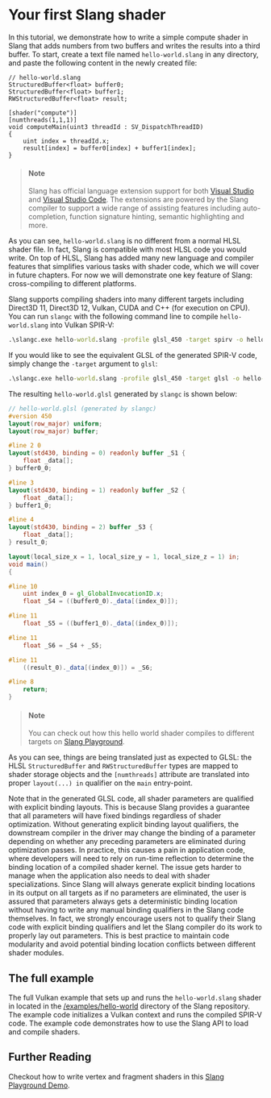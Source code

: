 # Your first Slang shader

In this tutorial, we demonstrate how to write a simple compute shader in Slang that adds numbers from two buffers and writes the results into a third buffer. To start, create a text file named `hello-world.slang` in any directory, and paste the following content in the newly created file:

```hlsl
// hello-world.slang
StructuredBuffer<float> buffer0;
StructuredBuffer<float> buffer1;
RWStructuredBuffer<float> result;

[shader("compute")]
[numthreads(1,1,1)]
void computeMain(uint3 threadId : SV_DispatchThreadID)
{
    uint index = threadId.x;
    result[index] = buffer0[index] + buffer1[index];
}
```

> #### Note ####
> Slang has official language extension support for both [Visual Studio](https://marketplace.visualstudio.com/items?itemName=shader-slang.slang-vs-extension) and [Visual Studio Code](https://marketplace.visualstudio.com/items?itemName=shader-slang.slang-language-extension). The extensions are powered by the Slang compiler to support a wide range of
> assisting features including auto-completion, function signature hinting, semantic highlighting and more.

As you can see, `hello-world.slang` is no different from a normal HLSL shader file. In fact, Slang is compatible with most HLSL code you would write. On top of HLSL, Slang has added many new language and compiler features that simplifies various tasks with shader code, which we will cover in future chapters. For now we will demonstrate one key feature of Slang: cross-compiling to different platforms.

Slang supports compiling shaders into many different targets including Direct3D 11, Direct3D 12, Vulkan, CUDA and C++ (for execution on CPU). You can run `slangc` with the following command line to compile `hello-world.slang` into Vulkan SPIR-V:

```bat
.\slangc.exe hello-world.slang -profile glsl_450 -target spirv -o hello-world.spv -entry computeMain
```

If you would like to see the equivalent GLSL of the generated SPIR-V code, simply change the `-target` argument to `glsl`:
```bat
.\slangc.exe hello-world.slang -profile glsl_450 -target glsl -o hello-world.glsl -entry computeMain
```

The resulting `hello-world.glsl` generated by `slangc` is shown below:
```glsl
// hello-world.glsl (generated by slangc)
#version 450
layout(row_major) uniform;
layout(row_major) buffer;

#line 2 0
layout(std430, binding = 0) readonly buffer _S1 {
    float _data[];
} buffer0_0;

#line 3
layout(std430, binding = 1) readonly buffer _S2 {
    float _data[];
} buffer1_0;

#line 4
layout(std430, binding = 2) buffer _S3 {
    float _data[];
} result_0;

layout(local_size_x = 1, local_size_y = 1, local_size_z = 1) in;
void main()
{

#line 10
    uint index_0 = gl_GlobalInvocationID.x;
    float _S4 = ((buffer0_0)._data[(index_0)]);

#line 11
    float _S5 = ((buffer1_0)._data[(index_0)]);

#line 11
    float _S6 = _S4 + _S5;

#line 11
    ((result_0)._data[(index_0)]) = _S6;

#line 8
    return;
}
```
> #### Note ####
> You can check out how this hello world shader compiles to different targets on [Slang Playground](/slang-playground/?target=SPIRV&code=eJyFjz0LwjAQhvf7FUenih9V3Iw6SBcHFxUdSpHYpDYQE8mHFsT_bu2Hm3g33fM-B3dRhAWXUg8f2kg2spKqC-yc8ZnzhrOVz3Nu5rnU1C3xXE9j8keYENgefymGWy8dAUhsQRk3YZDp6807HvRSSJS_usJwymw4GVRdsbsWDFtnQ4UKvVBuio22ZjjD3eEUC3ujLiv2DY178ASs6uOiUIyXuPiujEpSh80pSR2nVd6-14F-904LCLzedkNpAg).


As you can see, things are being translated just as expected to GLSL: the HLSL `StructuredBuffer` and `RWStructuredBuffer` types are mapped to shader storage objects and the `[numthreads]` attribute are translated into proper `layout(...) in` qualifier on the `main` entry-point.

Note that in the generated GLSL code, all shader parameters are qualified with explicit binding layouts. This is because Slang provides a guarantee that all parameters will have fixed bindings regardless of shader optimization. Without generating explicit binding layout qualifiers, the downstream compiler in the driver may change the binding of a parameter depending on whether any preceding parameters are eliminated during optimization passes. In practice, this causes a pain in application code, where developers will need to rely on run-time reflection to determine the binding location of a compiled shader kernel. The issue gets harder to manage when the application also needs to deal with shader specializations. Since Slang will always generate explicit binding locations in its output on all targets as if no parameters are eliminated, the user is assured that parameters always gets a deterministic binding location without having to write any manual binding qualifiers in the Slang code themselves. In fact, we strongly encourage users not to qualify their Slang code with explicit binding qualifiers and let the Slang compiler do its work to properly lay out parameters. This is best practice to maintain code modularity and avoid potential binding location conflicts between different shader modules.

## The full example

The full Vulkan example that sets up and runs the `hello-world.slang` shader in located in the [/examples/hello-world](https://github.com/shader-slang/slang/tree/master/examples/hello-world) directory of the Slang repository. The example code initializes a Vulkan context and runs the compiled SPIR-V code. The example code demonstrates how to use the Slang API to load and compile shaders.

## Further Reading

Checkout how to write vertex and fragment shaders in this [Slang Playground Demo](/slang-playground/?target=SPIRV&code=eJyVU01r20AQvetXDD7Z4MqJm0OJUh_iXHoIDdgEijFlI41tkdWu2J11bUr_e2c_vJHpqUKg1czozXszT7MZrA-tBTyJrpcIDXZaWTKC0MJB_wLSHNu1CuGIhvAEQjWwM2LfoSKwB9GgAT6ac69bRbYsZgmSbwG17vpW4iet5PnSZApWAx3QoK9RGrSj3hGj6s7HoZfivDfaqSag_dAOaqHAWQzp0TKCjuDNEWnlOaY-nB-I8dzb3Y4bMVUSZo-eX8HyXE3wGvQUvwvgaye1oM_Qa9tSq1U1DCptOiEHoTm4Y1X8yUjPPC3TCpmweAwg5Bs2eo0ncga_qQZPVc5FvOvcB9iqRoUJaRVCXNU8Oq_j4dJpAV062Yib0OZPQPFkN7fzL9sh8FJ0aMRQ793pDrpjH4pehOE8Yz5KXb8_BBYLsP5RFUvvCaEosYhIC16Kf1bFKozbrIg5gR28VB_D_u7oqnUeNdzD6vXny_8NfhONNx5FU44m28J3SB59Fq0ax_XywNlak9Q61ES3RdR4LjOXr9A5OY66Sh7NNLEdB5hcN4Xb8mYyucKIZBkhlg65pwp3zFkvw2cM8q5UpjRUdvnHvLY0skso6vNaoro4wnUweFIqkS5O4KZhjWV2RnzNDtrcbMt__bqtMlCtpTYMkwDKuO_xcNPTLGxypSx86oX9Be1nf3g).

